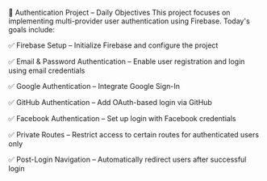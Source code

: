 🔐 Authentication Project – Daily Objectives
This project focuses on implementing multi-provider user authentication using Firebase.
Today's goals include:

✅ Firebase Setup – Initialize Firebase and configure the project

✅ Email & Password Authentication – Enable user registration and login using email credentials

✅ Google Authentication – Integrate Google Sign-In

✅ GitHub Authentication – Add OAuth-based login via GitHub

✅ Facebook Authentication – Set up login with Facebook credentials

✅ Private Routes – Restrict access to certain routes for authenticated users only

✅ Post-Login Navigation – Automatically redirect users after successful login
